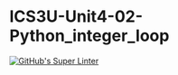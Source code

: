 # ICS3U-Unit4-02-Python_integer_loop

[![GitHub's Super Linter](https://github.com/noah-mccaskill/ICS3U-Unit4-02-Python_integer_loop/workflows/GitHub's%20Super%20Linter/badge.svg)](https://github.com/noah-mccaskill/ICS3U-Unit4-02-Python_integer_loop/actions)
